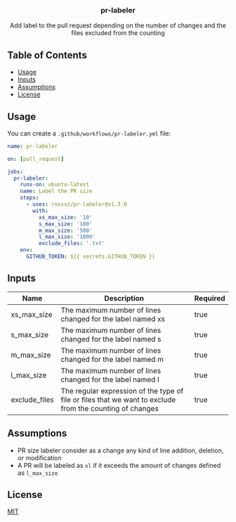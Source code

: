 <br />
<p align="center">
 

  <h3 align="center">pr-labeler</h3>

  <p align="center">
    Add label to the pull request depending on the number of changes and the files excluded from the counting
  </p>
</p>

## Table of Contents

* [Usage](#usage)
* [Inputs](#inputs)
* [Assumptions](#assumptions)
* [License](#license)

## Usage

You can create a `.github/workflows/pr-labeler.yml` file:

```yaml
name: pr-labeler

on: [pull_request]

jobs:
  pr-labeler:
    runs-on: ubuntu-latest
    name: Label the PR size
    steps:
      - uses: rossvz/pr-labeler@v1.3.0
        with:
          xs_max_size: '10'
          s_max_size: '100'
          m_max_size: '500'
          l_max_size: '1000'
          exclude_files: '.txt'
    env:
      GITHUB_TOKEN: ${{ secrets.GITHUB_TOKEN }}

```

## Inputs


| Name | Description | Required |
|------|-------------|----------|
| xs_max_size | The maximum number of lines changed for the label named xs | true |
| s_max_size | The maximum number of lines changed for the label named s | true |
| m_max_size | The maximum number of lines changed for the label named m | true |
| l_max_size | The maximum number of lines changed for the label named l | true |
| exclude_files | The regular expression of the type of file or files that we want to exclude from the counting of changes | true |

## Assumptions

- PR size labeler consider as a change any kind of line addition, deletion, or modification
- A PR will be labeled as `xl` if it exceeds the amount of changes defined as `l_max_size`

## License

[MIT](LICENSE)
